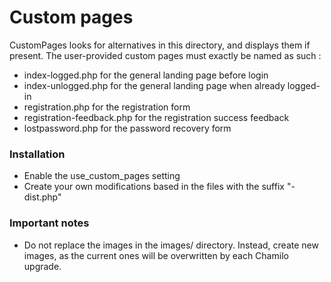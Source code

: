 Custom pages
=============

CustomPages looks for alternatives in this directory, and displays them if present.
The user-provided custom pages must exactly be named as such :

- index-logged.php for the general landing page before login
- index-unlogged.php for the general landing page when already logged-in
- registration.php for the registration form
- registration-feedback.php for the registration success feedback
- lostpassword.php for the password recovery form


### Installation

- Enable the use_custom_pages setting
- Create your own modifications based in the files with the suffix "-dist.php"

### Important notes

- Do not replace the images in the images/ directory.
  Instead, create new images, as the current ones will be overwritten
  by each Chamilo upgrade.

